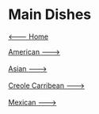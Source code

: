 # Main Dishes

[<--- Home](../about.md)

[American --->](./American/american.md)<br><br>
[Asian --->](./Asian/asian.md)<br><br>
[Creole Carribean --->](./Creole-Carribean/creole-carribean.md)<br><br>
[Mexican --->](./Mexican/mexican.md)<br><br>
